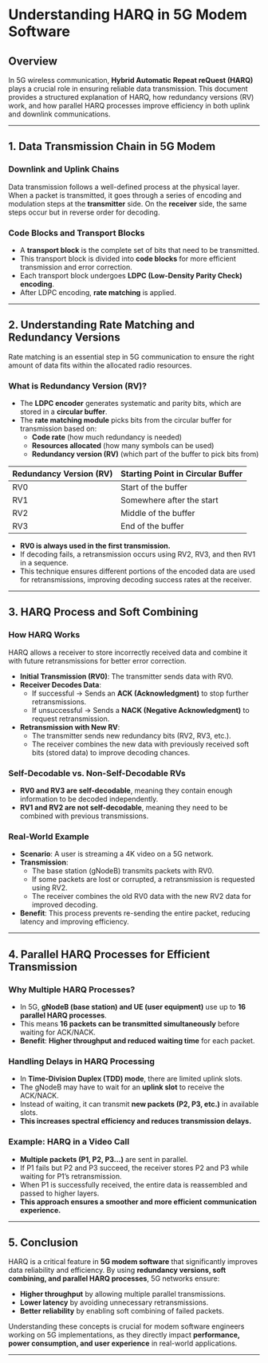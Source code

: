 # Understanding HARQ in 5G Modem Software

## Overview
In 5G wireless communication, **Hybrid Automatic Repeat reQuest (HARQ)** plays a crucial role in ensuring reliable data transmission. This document provides a structured explanation of HARQ, how redundancy versions (RV) work, and how parallel HARQ processes improve efficiency in both uplink and downlink communications.

---
## 1. Data Transmission Chain in 5G Modem
### **Downlink and Uplink Chains**
Data transmission follows a well-defined process at the physical layer. When a packet is transmitted, it goes through a series of encoding and modulation steps at the **transmitter** side. On the **receiver** side, the same steps occur but in reverse order for decoding.

### **Code Blocks and Transport Blocks**
- A **transport block** is the complete set of bits that need to be transmitted.
- This transport block is divided into **code blocks** for more efficient transmission and error correction.
- Each transport block undergoes **LDPC (Low-Density Parity Check) encoding**.
- After LDPC encoding, **rate matching** is applied.

---
## 2. Understanding Rate Matching and Redundancy Versions
Rate matching is an essential step in 5G communication to ensure the right amount of data fits within the allocated radio resources.

### **What is Redundancy Version (RV)?**
- The **LDPC encoder** generates systematic and parity bits, which are stored in a **circular buffer**.
- The **rate matching module** picks bits from the circular buffer for transmission based on:
  - **Code rate** (how much redundancy is needed)
  - **Resources allocated** (how many symbols can be used)
  - **Redundancy version (RV)** (which part of the buffer to pick bits from)

| Redundancy Version (RV) | Starting Point in Circular Buffer |
|-------------------------|---------------------------------|
| RV0                    | Start of the buffer            |
| RV1                    | Somewhere after the start      |
| RV2                    | Middle of the buffer          |
| RV3                    | End of the buffer             |

- **RV0 is always used in the first transmission.**
- If decoding fails, a retransmission occurs using RV2, RV3, and then RV1 in a sequence.
- This technique ensures different portions of the encoded data are used for retransmissions, improving decoding success rates at the receiver.

---
## 3. HARQ Process and Soft Combining
### **How HARQ Works**
HARQ allows a receiver to store incorrectly received data and combine it with future retransmissions for better error correction.

- **Initial Transmission (RV0)**: The transmitter sends data with RV0.
- **Receiver Decodes Data**:
  - If successful → Sends an **ACK (Acknowledgment)** to stop further retransmissions.
  - If unsuccessful → Sends a **NACK (Negative Acknowledgment)** to request retransmission.
- **Retransmission with New RV**:
  - The transmitter sends new redundancy bits (RV2, RV3, etc.).
  - The receiver combines the new data with previously received soft bits (stored data) to improve decoding chances.

### **Self-Decodable vs. Non-Self-Decodable RVs**
- **RV0 and RV3 are self-decodable**, meaning they contain enough information to be decoded independently.
- **RV1 and RV2 are not self-decodable**, meaning they need to be combined with previous transmissions.

### **Real-World Example**
- **Scenario**: A user is streaming a 4K video on a 5G network.
- **Transmission**:
  - The base station (gNodeB) transmits packets with RV0.
  - If some packets are lost or corrupted, a retransmission is requested using RV2.
  - The receiver combines the old RV0 data with the new RV2 data for improved decoding.
- **Benefit**: This process prevents re-sending the entire packet, reducing latency and improving efficiency.

---
## 4. Parallel HARQ Processes for Efficient Transmission
### **Why Multiple HARQ Processes?**
- In 5G, **gNodeB (base station) and UE (user equipment)** use up to **16 parallel HARQ processes**.
- This means **16 packets can be transmitted simultaneously** before waiting for ACK/NACK.
- **Benefit**: **Higher throughput and reduced waiting time** for each packet.

### **Handling Delays in HARQ Processing**
- In **Time-Division Duplex (TDD) mode**, there are limited uplink slots.
- The gNodeB may have to wait for an **uplink slot** to receive the ACK/NACK.
- Instead of waiting, it can transmit **new packets (P2, P3, etc.)** in available slots.
- **This increases spectral efficiency and reduces transmission delays.**

### **Example: HARQ in a Video Call**
- **Multiple packets (P1, P2, P3...)** are sent in parallel.
- If P1 fails but P2 and P3 succeed, the receiver stores P2 and P3 while waiting for P1’s retransmission.
- When P1 is successfully received, the entire data is reassembled and passed to higher layers.
- **This approach ensures a smoother and more efficient communication experience.**

---
## 5. Conclusion
HARQ is a critical feature in **5G modem software** that significantly improves data reliability and efficiency. By using **redundancy versions, soft combining, and parallel HARQ processes**, 5G networks ensure:
- **Higher throughput** by allowing multiple parallel transmissions.
- **Lower latency** by avoiding unnecessary retransmissions.
- **Better reliability** by enabling soft combining of failed packets.

Understanding these concepts is crucial for modem software engineers working on 5G implementations, as they directly impact **performance, power consumption, and user experience** in real-world applications.

---
